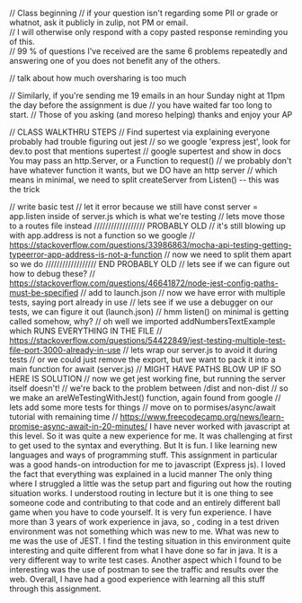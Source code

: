 // Class beginning
// if your question isn't regarding some PII or grade or whatnot, ask it publicly in zulip, not PM or email.  
// I will otherwise only respond with a copy pasted response reminding you of this.  
// 99 % of questions I've received are the same 6 problems repeatedly and answering one of you does not benefit any of the others.

// talk about how much oversharing is too much

// Similarly, if you're sending me 19 emails in an hour Sunday night at 11pm the day before the assignment is due
// you have waited far too long to start.
// Those of you asking (and moreso helping) thanks and enjoy your AP

// CLASS WALKTHRU STEPS
// Find supertest via explaining everyone probably had trouble figuring out jest
// so we google 'express jest', look for dev.to post that mentions supertest
// google supertest and show in docs You may pass an http.Server, or a Function to request()
// we probably don't have whatever function it wants, but we DO have an http server
// which means in minimal, we need to split createServer from Listen() -- this was the trick

// write basic test
// let it error because we still have const server = app.listen inside of server.js which is what we're testing
// lets move those to a routes file instead
////////////////// PROBABLY OLD
// it's still blowing up with app.address is not a function so we google
// https://stackoverflow.com/questions/33986863/mocha-api-testing-getting-typeerror-app-address-is-not-a-function
// now we need to split them apart so we do
////////////////// END PROBABLY OLD
// lets see if we can figure out how to debug these?
// https://stackoverflow.com/questions/46641872/node-jest-config-paths-must-be-specified
// add to launch.json
// now we have error with multiple tests, saying port already in use
// lets see if we use a debugger on our tests, we can figure it out (launch.json)
// hmm listen() on minimal is getting called somehow, why?
// oh well we imported addNumbersTextExample which RUNS EVERYTHING IN THE FILE
// https://stackoverflow.com/questions/54422849/jest-testing-multiple-test-file-port-3000-already-in-use
// lets wrap our server.js to avoid it during tests
// or we could just remove the export, but we want to pack it into a main function for await (server.js)
// MIGHT HAVE PATHS BLOW UP IF SO HERE IS SOLUTION
// now we get jest working fine, but running the server itself doesn't!
// we're back to the problem between /dist and non-dist
// so we make an areWeTestingWithJest() function, again found from google
// lets add some more tests for things
// move on to pormises/async/await tutorial with remaining time
// https://www.freecodecamp.org/news/learn-promise-async-await-in-20-minutes/
I have never worked with javascript at this level. So it was quite a new experience for me.
It was challenging at first to get used to the syntax and everything. But It is fun. 
I like learning new languages and ways of programming stuff. 
This assignment in particular was a good hands-on introduction for me to javascript (Express js). I loved the fact that everything was explained in a lucid manner
The only thing where I struggled a little was the setup part and figuring out how the routing situation works. I understood routing in lecture but it is one thing to see someone
code and contributing to that code and an entirely different ball game when you have to code yourself.
It is very fun experience.
I have more than 3 years of work experience in java, so , coding in a test driven environment was not something which was new to me.
What was new to me was the use of JEST.
I find the testing situation in this environment quite interesting and quite different from what I have done so far in java.
It is a very different way to write test cases.
Another aspect which I found to be interesting was the use of postman to see the traffic and results over the web.
Overall, I have had a good experience with learning all this stuff through this assignment.
